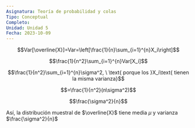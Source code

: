 ```yaml
---
Asignatura: Teoría de probabilidad y colas
Tipo: Conceptual
Completo: 
Unidad: Unidad 5
Fecha: 2023-10-09
---
```

$$Var[\overline{X}]=Var=\left[\frac{1}{n}\sum_{i=1}^{n}X_i\right]$$

$$\frac{1}{n^2}\sum_{i=1}^{n}Var[X_i]$$

$$\frac{1}{n^2}\sum_{i=1}^{n}\sigma^2, \ \text{ porque los }X_i\text{ tienen la misma varianza}$$

$$=\frac{1}{n^2}(n\sigma^2)$$

$$\frac{\sigma^2}{n}$$

Así, la distribución muestral de $\overline{X}$ tiene media $\mu$ y varianza $\frac{\sigma^2}{n}$

